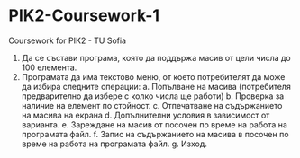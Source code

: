 # PIK2-Coursework-1
Coursework for PIK2 - TU Sofia

1. Да се състави програма, която да поддържа масив от цели числа до 100 елемента.
2. Програмата да има текстово меню, от което потребителят да може да избира следните
операции:
  a. Попълване на масива (потребителя предварително да избере с колко числа ще
работи)
  b. Проверка за наличие на елемент по стойност.
  c. Отпечатване на съдържанието на масива на екрана
  d. Допълнителни условия в зависимост от варианта.
  e. Зареждане на масив от посочен по време на работа на програмата файл.
  f. Запис на съдържанието на масива в посочен по време на работа на програмата
файл.
  g. Изход.

